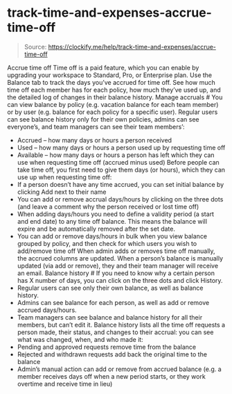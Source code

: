 # track-time-and-expenses-accrue-time-off

> Source: https://clockify.me/help/track-time-and-expenses/accrue-time-off

Accrue time off
Time off is a paid feature, which you can enable by upgrading your workspace to Standard, Pro, or Enterprise plan.
Use the Balance tab to track the days you’ve accrued for time off. See how much time off each member has for each policy, how much they’ve used up, and the detailed log of changes in their balance history.
Manage accruals #
You can view balance by policy (e.g. vacation balance for each team member) or by user (e.g. balance for each policy for a specific user).
Regular users can see balance history only for their own policies, admins can see everyone’s, and team managers can see their team members’:
- Accrued – how many days or hours a person received
- Used – how many days or hours a person used up by requesting time off
- Available – how many days or hours a person has left which they can use when requesting time off (accrued minus used)
Before people can take time off, you first need to give them days (or hours), which they can use up when requesting time off:
- If a person doesn’t have any time accrued, you can set initial balance by clicking Add next to their name
- You can add or remove accrual days/hours by clicking on the three dots (and leave a comment why the person received or lost time off)
- When adding days/hours you need to define a validity period (a start and end date) to any time off balance. This means the balance will expire and be automatically removed after the set date.
- You can add or remove days/hours in bulk when you view balance grouped by policy, and then check for which users you wish to add/remove time off
When admin adds or removes time off manually, the accrued columns are updated.
When a person’s balance is manually updated (via add or remove), they and their team manager will receive an email.
Balance history #
If you need to know why a certain person has X number of days, you can click on the three dots and click History.
- Regular users can see only their own balance, as well as balance history.
- Admins can see balance for each person, as well as add or remove accrued days/hours.
- Team managers can see balance and balance history for all their members, but can’t edit it.
Balance history lists all the time off requests a person made, their status, and changes to their accrual: you can see what was changed, when, and who made it:
- Pending and approved requests remove time from the balance
- Rejected and withdrawn requests add back the original time to the balance
- Admin’s manual action can add or remove from accrued balance (e.g. a member receives days off when a new period starts, or they work overtime and receive time in lieu)